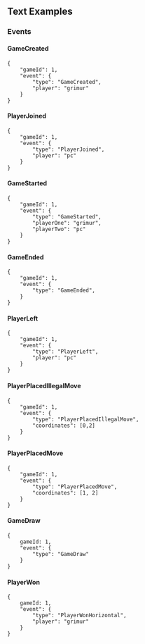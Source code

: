 ## Text Examples

### Events

#### GameCreated

    {
        "gameId": 1,
        "event": {
            "type": "GameCreated",
            "player": "grimur"
        }
    }

#### PlayerJoined

    {
        "gameId": 1,
        "event": {
            "type": "PlayerJoined",
            "player": "pc"
        }
    }

#### GameStarted

    {
        "gameId": 1,
        "event": {
            "type": "GameStarted",
            "playerOne": "grimur",
            "playerTwo": "pc"
        }
    }

#### GameEnded

    {
        "gameId": 1,
        "event": {
            "type": "GameEnded",
        }
    }

#### PlayerLeft

    {
        "gameId": 1,
        "event": {
            "type": "PlayerLeft",
            "player": "pc"
        }
    }

#### PlayerPlacedIllegalMove

    {
        "gameId": 1,
        "event": {
            "type": "PlayerPlacedIllegalMove",
            "coordinates": [0,2]
        }
    }

#### PlayerPlacedMove

    {
        "gameId": 1,
        "event": {
            "type": "PlayerPlacedMove",
            "coordinates": [1, 2]
        }
    }

#### GameDraw

    {
        gameId: 1,
        "event": {
            "type": "GameDraw"
        }
    }

#### PlayerWon

    {
        gameId: 1,
        "event": {
            "type": "PlayerWonHorizontal",
            "player": "grimur"
        }
    }

